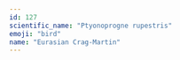 ```yaml
---
id: 127
scientific_name: "Ptyonoprogne rupestris"
emoji: "bird"
name: "Eurasian Crag-Martin"
---
```


